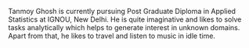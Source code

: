 Tanmoy Ghosh is currently pursuing Post Graduate Diploma in Applied Statistics at IGNOU, New Delhi. He is quite imaginative and likes to solve tasks analytically which helps to generate interest in unknown domains. Apart from that, he likes to travel and listen to music in idle time.